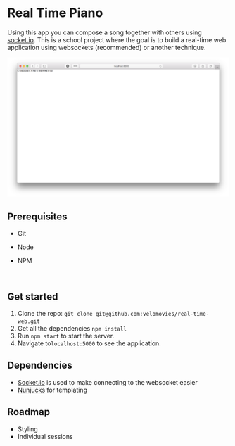 # Real Time Piano

Using this app you can compose a song together with others using [socket.io](https://socket.io). This is a school project where the goal is to build a real-time web application using websockets (recommended) or another technique.

![Preview](sources/images/preview.png)



## Prerequisites

- Git

- Node

- NPM

  ​

## Get started

1. Clone the repo: `git clone git@github.com:velomovies/real-time-web.git`
2. Get all the dependencies `npm install`
3. Run `npm start`  to start the server.
4. Navigate to`localhost:5000` to see the application.



## Dependencies 

- [Socket.io](https://socket.io) is used to make connecting to the websocket easier
- [Nunjucks](https://mozilla.github.io/nunjucks/) for templating



## Roadmap

- Styling
- Individual sessions